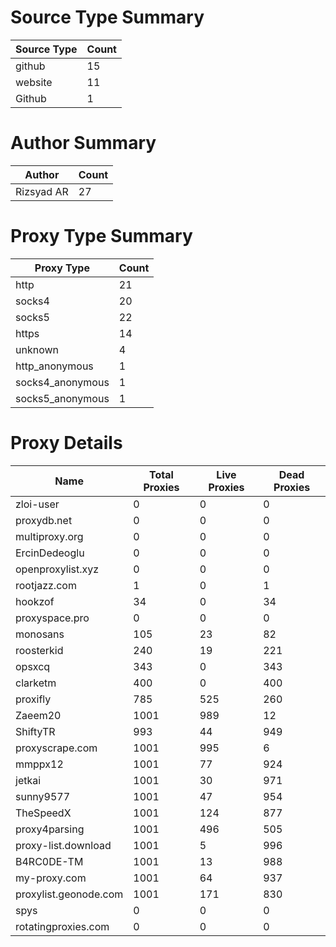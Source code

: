 # Source Type Summary

| Source Type | Count |
|-------------|-------|
| github | 15 |
| website | 11 |
| Github | 1 |


# Author Summary

| Author | Count |
|--------|-------|
| Rizsyad AR | 27 |


# Proxy Type Summary

| Proxy Type | Count |
|------------|-------|
| http | 21 |
| socks4 | 20 |
| socks5 | 22 |
| https | 14 |
| unknown | 4 |
| http_anonymous | 1 |
| socks4_anonymous | 1 |
| socks5_anonymous | 1 |


# Proxy Details

| Name | Total Proxies | Live Proxies | Dead Proxies |
|------|---------------|--------------|---------------|
| zloi-user | 0 | 0 | 0 |
| proxydb.net | 0 | 0 | 0 |
| multiproxy.org | 0 | 0 | 0 |
| ErcinDedeoglu | 0 | 0 | 0 |
| openproxylist.xyz | 0 | 0 | 0 |
| rootjazz.com | 1 | 0 | 1 |
| hookzof | 34 | 0 | 34 |
| proxyspace.pro | 0 | 0 | 0 |
| monosans | 105 | 23 | 82 |
| roosterkid | 240 | 19 | 221 |
| opsxcq | 343 | 0 | 343 |
| clarketm | 400 | 0 | 400 |
| proxifly | 785 | 525 | 260 |
| Zaeem20 | 1001 | 989 | 12 |
| ShiftyTR | 993 | 44 | 949 |
| proxyscrape.com | 1001 | 995 | 6 |
| mmppx12 | 1001 | 77 | 924 |
| jetkai | 1001 | 30 | 971 |
| sunny9577 | 1001 | 47 | 954 |
| TheSpeedX | 1001 | 124 | 877 |
| proxy4parsing | 1001 | 496 | 505 |
| proxy-list.download | 1001 | 5 | 996 |
| B4RC0DE-TM | 1001 | 13 | 988 |
| my-proxy.com | 1001 | 64 | 937 |
| proxylist.geonode.com | 1001 | 171 | 830 |
| spys | 0 | 0 | 0 |
| rotatingproxies.com | 0 | 0 | 0 |
